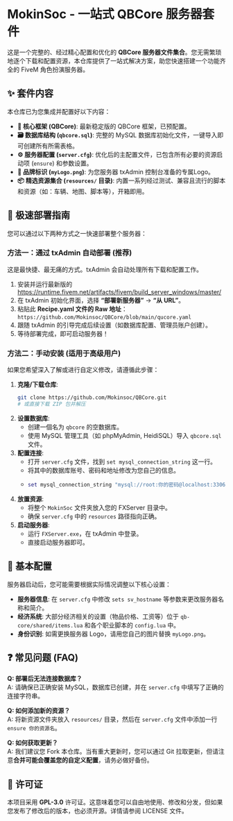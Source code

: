 # **MokinSoc - 一站式 QBCore 服务器套件**

这是一个完整的、经过精心配置和优化的 **QBCore 服务器文件集合**。您无需繁琐地逐个下载和配置资源，本仓库提供了一站式解决方案，助您快速搭建一个功能齐全的 FiveM 角色扮演服务器。


## **✨ 套件内容**

本仓库已为您集成并配置好以下内容：

*   **🧩 核心框架 (QBCore)**: 最新稳定版的 QBCore 框架，已预配置。
*   **🗃️ 数据库结构 (`qbcore.sql`)**: 完整的 MySQL 数据库初始化文件，一键导入即可创建所有所需表格。
*   **⚙️ 服务器配置 (`server.cfg`)**: 优化后的主配置文件，已包含所有必要的资源启动项 (`ensure`) 和参数设置。
*   **🎨 品牌标识 (`myLogo.png`)**: 为您服务器 txAdmin 控制台准备的专属Logo。
*   **📦 精选资源集合 (`resources/` 目录)**: 内置一系列经过测试、兼容且流行的脚本和资源（如：车辆、地图、脚本等），开箱即用。

## **🚀 极速部署指南**

您可以通过以下两种方式之一快速部署整个服务器：

### **方法一：通过 txAdmin 自动部署 (推荐)**

这是最快捷、最无痛的方式。txAdmin 会自动处理所有下载和配置工作。

1.  安装并运行最新版的 https://runtime.fivem.net/artifacts/fivem/build_server_windows/master/
2.  在 txAdmin 初始化界面，选择 **“部署新服务器”** -> **“从 URL”**。
3.  粘贴此 **Recipe.yaml 文件的 Raw 地址**：
    `https://github.com/Mokinsoc/QBCore/blob/main/qucore.yaml`
4.  跟随 txAdmin 的引导完成后续设置（如数据库配置、管理员账户创建）。
5.  等待部署完成，即可启动服务器！

### **方法二：手动安装 (适用于高级用户)**

如果您希望深入了解或进行自定义修改，请遵循此步骤：

1.  **克隆/下载仓库**:
    ```bash
    git clone https://github.com/Mokinsoc/QBCore.git
    # 或直接下载 ZIP 包并解压
    ```
2.  **设置数据库**:
    *   创建一個名为 `qbcore` 的空数据库。
    *   使用 MySQL 管理工具（如 phpMyAdmin, HeidiSQL）导入 `qbcore.sql` 文件。
3.  **配置连接**:
    *   打开 `server.cfg` 文件，找到 `set mysql_connection_string` 这一行。
    *   将其中的数据库账号、密码和地址修改为您自己的信息。
    *   ```lua
        set mysql_connection_string "mysql://root:你的密码@localhost:3306/qbcore"
        ```
4.  **放置资源**:
    *   将整个 `MokinSoc` 文件夹放入您的 FXServer 目录中。
    *   确保 `server.cfg` 中的 `resources` 路径指向正确。
5.  **启动服务器**:
    *   运行 `FXServer.exe`，在 txAdmin 中登录。
    *   直接启动服务器即可。

## **🔧 基本配置**

服务器启动后，您可能需要根据实际情况调整以下核心设置：

*   **服务器信息**: 在 `server.cfg` 中修改 `sets sv_hostname` 等参数来更改服务器名称和简介。
*   **经济系统**: 大部分经济相关的设置（物品价格、工资等）位于 `qb-core/shared/items.lua` 和各个职业脚本的 `config.lua` 中。
*   **身份识别**: 如需更换服务器 Logo，请用您自己的图片替换 `myLogo.png`。

## **❓ 常见问题 (FAQ)**

**Q: 部署后无法连接数据库？**  
A: 请确保已正确安装 MySQL，数据库已创建，并在 `server.cfg` 中填写了正确的连接字符串。

**Q: 如何添加新的资源？**  
A: 将新资源文件夹放入 `resources/` 目录，然后在 `server.cfg` 文件中添加一行 `ensure 你的资源名`。

**Q: 如何获取更新？**  
A: 我们建议您 Fork 本仓库。当有重大更新时，您可以通过 Git 拉取更新，但请注意**合并可能会覆盖您的自定义配置**，请务必做好备份。

## **📜 许可证**

本项目采用 **GPL-3.0** 许可证。这意味着您可以自由地使用、修改和分发，但如果您发布了修改后的版本，也必须开源。详情请参阅 LICENSE 文件。

<!-- ## **💬 支持与社区**

如果您在使用中遇到问题或有好的建议： -->

<!-- 1.  请先查阅本说明和 https://qbcore.org。 -->
<!-- 2.  您可以在本仓库的 https://github.com/你的用户名/MokinSoc/issues 页面提交 Bug 或功能请求。 -->
<!-- 3.  (可选) 加入我们的 Discord 社区获取实时帮助: [邀请链接] -->
